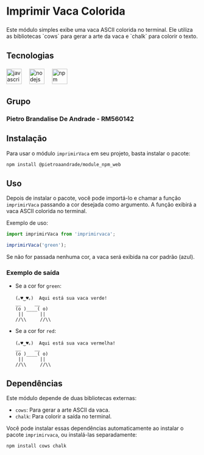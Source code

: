 <h1 align="left">Imprimir Vaca Colorida</h1>

###

<p align="left">Este módulo simples exibe uma vaca ASCII colorida no terminal. Ele utiliza as bibliotecas `cows` para gerar a arte da vaca e `chalk` para colorir o texto.</p>

###

<h2 align="left">Tecnologias</h2>

###

<div align="left">
  <img src="https://cdn.jsdelivr.net/gh/devicons/devicon/icons/javascript/javascript-original.svg" height="40" alt="javascript logo"  />
  <img width="12" />
  <img src="https://cdn.jsdelivr.net/gh/devicons/devicon/icons/nodejs/nodejs-original.svg" height="40" alt="nodejs logo"  />
  <img width="12" />
  <img src="https://cdn.jsdelivr.net/gh/devicons/devicon/icons/npm/npm-original-wordmark.svg" height="40" alt="npm logo"  />
</div>

###

## Grupo

### Pietro Brandalise De Andrade - RM560142

## Instalação

Para usar o módulo `imprimirVaca` em seu projeto, basta instalar o pacote:

```bash
npm install @pietroaandrade/module_npm_web
```

## Uso

Depois de instalar o pacote, você pode importá-lo e chamar a função `imprimirVaca` passando a cor desejada como argumento. A função exibirá a vaca ASCII colorida no terminal.

Exemplo de uso:

```javascript
import imprimirVaca from 'imprimirvaca';

imprimirVaca('green');
```

Se não for passada nenhuma cor, a vaca será exibida na cor padrão (azul).

### Exemplo de saída

- Se a cor for `green`:
  ```text
  (｡♥‿♥｡)  Aqui está sua vaca verde!
  __     __
  (o )____( o)
   ||      ||
  //\\     //\\
  ```

- Se a cor for `red`:
  ```text
  (｡♥‿♥｡)  Aqui está sua vaca vermelha!
  __     __
  (o )____( o)
   ||      ||
  //\\     //\\
  ```

## Dependências

Este módulo depende de duas bibliotecas externas:

- `cows`: Para gerar a arte ASCII da vaca.
- `chalk`: Para colorir a saída no terminal.

Você pode instalar essas dependências automaticamente ao instalar o pacote `imprimirvaca`, ou instalá-las separadamente:

```bash
npm install cows chalk
```
